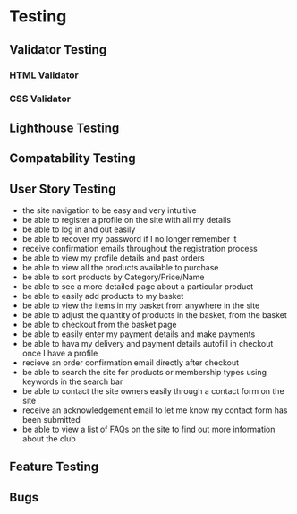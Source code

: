# Testing

## Validator Testing 
### HTML Validator

### CSS Validator

## Lighthouse Testing

## Compatability Testing

## User Story Testing
* the site navigation to be easy and very intuitive
* be able to register a profile on the site with all my details
* be able to log in and out easily
* be able to recover my password if I no longer remember it
* receive confirmation emails throughout the registration process
* be able to view my profile details and past orders
* be able to view all the products available to purchase
* be able to sort products by Category/Price/Name
* be able to see a more detailed page about a particular product
* be able to easily add products to my basket
* be able to view the items in my basket from anywhere in the site
* be able to adjust the quantity of products in the basket, from the basket
* be able to checkout from the basket page
* be able to easily enter my payment details and make payments
* be able to hava my delivery and payment details autofill in checkout once I have a profile
* recieve an order confirmation email directly after checkout
* be able to search the site for products or membership types using keywords in the search bar
* be able to contact the site owners easily through a contact form on the site
* receive an acknowledgement email to let me know my contact form has been submitted
* be able to view a list of FAQs on the site to find out more information about the club

## Feature Testing

## Bugs